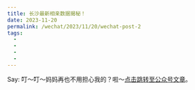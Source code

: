 ```yaml
---
title: 长沙最新相亲数据揭秘！
date: 2023-11-20
permalink: /wechat/2023/11/20/wechat-post-2
tags:
  - 
  - 
  - 
  - 
---
```


Say: 叮～叮～妈妈再也不用担心我的？啦～[点击跳转至公众号文章](http://mp.weixin.qq.com/s?__biz=MzkxNjM0MzQ0MQ==&mid=2247486181&idx=1&sn=6f61f540b25f8b714b6ef1771acbb9d1&chksm=c150151bf6279c0dd167d6679cf16abd70529160812dfae7b5bbfd6f98e7f608d882a00c13ad#rd)。